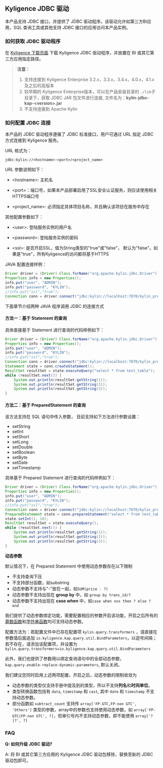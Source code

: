 ## Kyligence JDBC 驱动
本产品支持 JDBC 接口，并提供了 JDBC 驱动程序。该驱动允许如第三方BI应用，SQL 查询工具或其他支持 JDBC 接口的应用访问本产品实例。

### 如何获取 JDBC 驱动程序

在 [Kyligence 下载页面](http://download.kyligence.io/#/download) 下载 Kyligence JDBC 驱动程序，并放置在 BI 或其它第三方应用指定路径。

> **注意：**
>
> 1. 支持连接到 Kyligence Enterprise 3.2.x，3.3.x，3.4.x，4.0.x，4.1.x 及之后的高版本
> 2. 较早期的 Kyligence Enterprise版本，可以在产品安装目录的 `./lib`子目录下，获取 JDBC JAR 包文件进行连接, 文件名为：**kylin-jdbc-kap-\<version\>.jar**
> 3. 不支持连接到 Apache Kylin



### 如何配置 JDBC 连接

本产品的 JDBC 驱动程序遵循了 JDBC 标准接口，用户可通过 URL 指定 JDBC 方式连接到 Kyligence 服务。

URL 格式为：

```
jdbc:kylin://<hostname>:<port>/<project_name>
```
URL 参数说明如下：

- &lt;hostname&gt;: 主机名

* &lt;port&gt;：端口号，如果本产品部署启用了SSL安全认证服务，则应该使用相关HTTPS端口号

* &lt;project_name&gt;:  必须指定具体项目名称，并且确认该项目在服务中存在

  

其他配置参数如下：

* &lt;user&gt;: 	登陆服务实例的用户名

* &lt;password&gt;: 登陆服务实例的密码

* &lt;ssl&gt;: 是否开启SSL，值为String类型的"true"或"false"， 默认为"false"。如果是"true"，所有Kyligence的访问都将基于HTTPS

  

JAVA 配置连接样例：

```java
Driver driver = (Driver) Class.forName("org.apache.kylin.jdbc.Driver").newInstance();
Properties info = new Properties();
info.put("user", "ADMIN");
info.put("password", "KYLIN");
//info.put("ssl","true");
Connection conn = driver.connect("jdbc:kylin://localhost:7070/kylin_project_name", info);
```



下面章节介绍两种 JAVA 程序调用 JDBC 的连接方式

#### 方法一：基于 Statement 的查询

具体直接基于 Statement 进行查询的代码样例如下：
```java
Driver driver = (Driver) Class.forName("org.apache.kylin.jdbc.Driver").newInstance();
Properties info = new Properties();
info.put("user", "ADMIN");
info.put("password", "KYLIN");
//info.put("ssl","true");
Connection conn = driver.connect("jdbc:kylin://localhost:7070/kylin_project_name", info);
Statement state = conn.createStatement();
ResultSet resultSet = state.executeQuery("select * from test_table");
while (resultSet.next()) {
    System.out.println(resultSet.getString(1));
    System.out.println(resultSet.getString(2));
    System.out.println(resultSet.getString(3));
}
```


#### 方法二：基于 PreparedStatement 的查询
该方法支持在 SQL 语句中传入参数， 目前支持如下方法进行参数设置：

- setString
- setInt
- setShort
- setLong
- setDouble
- setBoolean
- setByte
- setDate
- setTimestamp

具体基于 Prepared Statement 进行查询的代码样例如下：

```java
Driver driver = (Driver) Class.forName("org.apache.kylin.jdbc.Driver").newInstance();
Properties info = new Properties();
info.put("user", "ADMIN");
info.put("password", "KYLIN");
//info.put("ssl","true");
Connection conn = driver.connect("jdbc:kylin://localhost:7070/kylin_project_name", info);
PreparedStatement state = conn.prepareStatement("select * from test_table where id=?");
state.setInt(1, 10);
ResultSet resultSet = state.executeQuery();
while (resultSet.next()) {
    System.out.println(resultSet.getString(1));
    System.out.println(resultSet.getString(2));
    System.out.println(resultSet.getString(3));
}
```

**动态参数**

默认情况下，在 Prepared Statement 中使用动态参数存在以下限制

- 不支持查询下压
- 不支持部分函数，如substring
- 动态参数不支持与"-"放在一起，如`SUM(price - ?)`
- 动态参数不支持出现在 **group by** 中，如 `group by trans_id/?`
- 动态参数不支持出现在 **case when** 中，如`case when xxx then ? else ? end`

我们提供了动态参数绑定功能，需要配置相应的参数开启该功能，开启之后所有的[算数函数](../../query/operator_function/function/arithmetic_function.cn.md)和[字符串函数](../../query/operator_function/function/string_function.cn.md)均可支持动态参数。

配置方法为：若配置文件中已存在配置项 `kylin.query.transformers` ，请直接在参数值后面追加 `io.kyligence.kap.query.util.BindParameters`，以逗号间隔；若不存在，请添加该配置项，并设置为 `kylin.query.transformers=io.kyligence.kap.query.util.BindParameters`

此外，我们也提供了参数用以绑定查询语句中的全部动态参数，`kap.query.enable-replace-dynamic-parameters`, 默认关闭。

我们建议您同时启用上述两项配置，开启之后，动态参数的限制收敛为

- 动态参数的类型仅支持手册中提及到的类型，所以不支持**列名**和**时间单位**。
- 类型转换函数包括有 `data`, `timestamp` 和 `cast`, 其中 `date` 和 `timestamp` 不支持动态参数。
- 部分函数如 `subtract_count` 支持传 `array['FP-GTC,FP-non GTC', 'Others']` 类型的参数，array中的参数也支持使用动态参数，如 `array['FP-GTC|FP-non GTC', ?]`，但单引号内不支持动态参数，即不能使用 `array['?|?', ?]`



### FAQ

**Q: 如何升级 JDBC 驱动?**   

A: 将 BI 或其它第三方应用的 Kyligence JDBC 驱动包移除，替换至新的 JDBC 驱动包即可。
